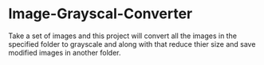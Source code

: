# Image-Grayscal-Converter
Take a set of images and this project will convert all the images in the specified folder to grayscale and along with that reduce thier size and save modified images in another folder.
